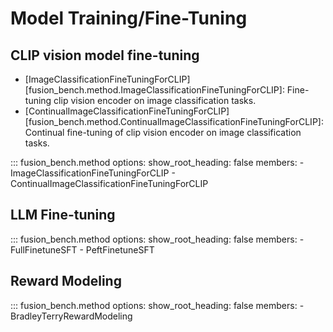 # Model Training/Fine-Tuning

## CLIP vision model fine-tuning

- [ImageClassificationFineTuningForCLIP][fusion_bench.method.ImageClassificationFineTuningForCLIP]: Fine-tuning clip vision encoder on image classification tasks.
- [ContinualImageClassificationFineTuningForCLIP][fusion_bench.method.ContinualImageClassificationFineTuningForCLIP]: Continual fine-tuning of clip vision encoder on image classification tasks.

::: fusion_bench.method
    options:
        show_root_heading: false
        members:
            - ImageClassificationFineTuningForCLIP
            - ContinualImageClassificationFineTuningForCLIP


## LLM Fine-tuning

::: fusion_bench.method
    options:
        show_root_heading: false
        members:
        - FullFinetuneSFT
        - PeftFinetuneSFT

## Reward Modeling

::: fusion_bench.method
    options:
        show_root_heading: false
        members:
        - BradleyTerryRewardModeling
